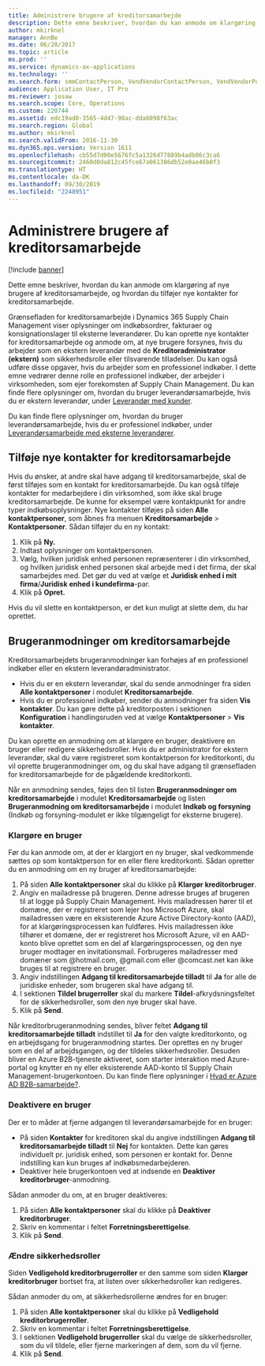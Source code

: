 ```yaml
---
title: Administrere brugere af kreditorsamarbejde
description: Dette emne beskriver, hvordan du kan anmode om klargøring af nye brugere af kreditorsamarbejde, og hvordan du tilføjer nye kontakter for kreditorsamarbejde.
author: mkirknel
manager: AnnBe
ms.date: 06/20/2017
ms.topic: article
ms.prod: ''
ms.service: dynamics-ax-applications
ms.technology: ''
ms.search.form: smmContactPerson, VendVendorContactPerson, VendVendorPortalUser
audience: Application User, IT Pro
ms.reviewer: josaw
ms.search.scope: Core, Operations
ms.custom: 220744
ms.assetid: edc19ad0-3565-4d47-98ac-dda6098f63ac
ms.search.region: Global
ms.author: mkirknel
ms.search.validFrom: 2016-11-30
ms.dyn365.ops.version: Version 1611
ms.openlocfilehash: cb55d7d00e5676fc5a1326d77889b4adb86c3ca6
ms.sourcegitcommit: 2460d0da812c45fce67a061386db52e0ae46b0f3
ms.translationtype: HT
ms.contentlocale: da-DK
ms.lasthandoff: 09/30/2019
ms.locfileid: "2248951"
---
```

# <a name="manage-vendor-collaboration-users"></a>Administrere brugere af kreditorsamarbejde

[!include [banner](../includes/banner.md)]

Dette emne beskriver, hvordan du kan anmode om klargøring af nye brugere af kreditorsamarbejde, og hvordan du tilføjer nye kontakter for kreditorsamarbejde. 

Grænsefladen for kreditorsamarbejde i Dynamics 365 Supply Chain Management viser oplysninger om indkøbsordrer, fakturaer og konsignationslager til eksterne leverandører. Du kan oprette nye kontakter for kreditorsamarbejde og anmode om, at nye brugere forsynes, hvis du arbejder som en ekstern leverandør med de **Kreditoradministrator (ekstern)** som sikkerhedsrolle eller tilsvarende tilladelser. Du kan også udføre disse opgaver, hvis du arbejder som en professionel indkøber. I dette emne vedrører denne rolle en professionel indkøber, der arbejder i virksomheden, som ejer forekomsten af Supply Chain Management. Du kan finde flere oplysninger om, hvordan du bruger leverandørsamarbejde, hvis du er ekstern leverandør, under [Leverandør med kunder](vendor-collaboration-work-customers-dynamics-365-operations.md).  

Du kan finde flere oplysninger om, hvordan du bruger leverandørsamarbejde, hvis du er professionel indkøber, under [Leverandørsamarbejde med eksterne leverandører](vendor-collaboration-work-external-vendors.md).

## <a name="add-new-vendor-collaboration-contacts"></a>Tilføje nye kontakter for kreditorsamarbejde
Hvis du ønsker, at andre skal have adgang til kreditorsamarbejde, skal de først tilføjes som en kontakt for kreditorsamarbejde. Du kan også tilføje kontakter for medarbejdere i din virksomhed, som ikke skal bruge kreditorsamarbejde. De kunne for eksempel være kontaktpunkt for andre typer indkøbsoplysninger. Nye kontakter tilføjes på siden **Alle kontaktpersoner**, som åbnes fra menuen **Kreditorsamarbejde** &gt; **Kontaktpersoner**. Sådan tilføjer du en ny kontakt:

1.  Klik på **Ny.**
2.  Indtast oplysninger om kontaktpersonen.
3.  Vælg, hvilken juridisk enhed personen repræsenterer i din virksomhed, og hvilken juridisk enhed personen skal arbejde med i det firma, der skal samarbejdes med. Det gør du ved at vælge et **Juridisk enhed i mit firma**/**Juridisk enhed i kundefirma**-par.
4.  Klik på **Opret.**

Hvis du vil slette en kontaktperson, er det kun muligt at slette dem, du har oprettet.

## <a name="vendor-collaboration-user-requests"></a>Brugeranmodninger om kreditorsamarbejde
Kreditorsamarbejdets brugeranmodninger kan forhøjes af en professionel indkøber eller en ekstern leverandøradministrator.

-   Hvis du er en ekstern leverandør, skal du sende anmodninger fra siden **Alle kontaktpersoner** i modulet **Kreditorsamarbejde**.
-   Hvis du er professionel indkøber, sender du anmodninger fra siden **Vis kontakter**. Du kan gøre dette på kreditorposten i sektionen **Konfiguration** i handlingsruden ved at vælge **Kontaktpersoner** &gt; **Vis kontakter**.

Du kan oprette en anmodning om at klargøre en bruger, deaktivere en bruger eller redigere sikkerhedsroller. Hvis du er administrator for ekstern leverandør, skal du være registreret som kontaktperson for kreditorkonti, du vil oprette brugeranmodninger om, og du skal have adgang til grænsefladen for kreditorsamarbejde for de pågældende kreditorkonti.  

Når en anmodning sendes, føjes den til listen **Brugeranmodninger om kreditorsamarbejde** i modulet **Kreditorsamarbejde** og listen **Brugeranmodning om kreditorsamarbejde** i modulet **Indkøb og forsyning** (Indkøb og forsyning-modulet er ikke tilgængeligt for eksterne brugere).

### <a name="provision-a-user"></a>Klargøre en bruger

Før du kan anmode om, at der er klargjort en ny bruger, skal vedkommende sættes op som kontaktperson for en eller flere kreditorkonti. Sådan opretter du en anmodning om en ny bruger af kreditorsamarbejde:

1. På siden **Alle kontaktpersoner** skal du klikke på **Klargør kreditorbruger**.
2. Angiv en mailadresse på brugeren. Denne adresse bruges af brugeren til at logge på Supply Chain Management. Hvis mailadressen hører til et domæne, der er registreret som lejer hos Microsoft Azure, skal mailadressen være en eksisterende Azure Active Directory-konto (AAD), for at klargøringsprocessen kan fuldføres. Hvis mailadressen ikke tilhører et domæne, der er registreret hos Microsoft Azure, vil en AAD-konto blive oprettet som en del af klargøringsprocessen, og den nye bruger modtager en invitationsmail. Forbrugeres mailadresser med domæner som @hotmail.com, @gmail.com eller @comcast.net kan ikke bruges til at registrere en bruger.
3. Angiv indstillingen **Adgang til kreditorsamarbejde tilladt** til **Ja** for alle de juridiske enheder, som brugeren skal have adgang til.
4. I sektionen **Tildel brugerroller** skal du markere **Tildel**-afkrydsningsfeltet for de sikkerhedsroller, som den nye bruger skal have.
5. Klik på **Send**.

Når kreditorbrugeranmodning sendes, bliver feltet **Adgang til kreditorsamarbejde tilladt** indstillet til **Ja** for den valgte kreditorkonto, og en arbejdsgang for brugeranmodning startes. Der oprettes en ny bruger som en del af arbejdsgangen, og der tildeles sikkerhedsroller. Desuden bliver en Azure B2B-tjeneste aktiveret, som starter interaktion med Azure-portal og knytter en ny eller eksisterende AAD-konto til Supply Chain Management-brugerkontoen. Du kan finde flere oplysninger i [Hvad er Azure AD B2B-samarbejde?](https://docs.microsoft.com/azure/active-directory/active-directory-b2b-what-is-azure-ad-b2b).

### <a name="inactivate-a-user"></a>Deaktivere en bruger

Der er to måder at fjerne adgangen til leverandørsamarbejde for en bruger:

-   På siden **Kontakter** for kreditoren skal du angive indstillingen **Adgang til kreditorsamarbejde tilladt** til **Nej** for kontakten. Dette kan gøres individuelt pr. juridisk enhed, som personen er kontakt for. Denne indstilling kan kun bruges af indkøbsmedarbejderen.
-   Deaktiver hele brugerkontoen ved at indsende en **Deaktiver kreditorbruger**-anmodning.

Sådan anmoder du om, at en bruger deaktiveres:

1.  På siden **Alle kontaktpersoner** skal du klikke på **Deaktiver** **kreditorbruger**.
2.  Skriv en kommentar i feltet **Forretningsberettigelse**.
3.  Klik på **Send**.

### <a name="modify-security-roles"></a>Ændre sikkerhedsroller

Siden **Vedligehold kreditorbrugerroller** er den samme som siden **Klargør kreditorbruger** bortset fra, at listen over sikkerhedsroller kan redigeres.  

Sådan anmoder du om, at sikkerhedsrollerne ændres for en bruger:

1.  På siden **Alle kontaktpersoner** skal du klikke på **Vedligehold** **kreditorbrugerroller**.
2.  Skriv en kommentar i feltet **Forretningsberettigelse**.
3.  I sektionen **Vedligehold brugerroller** skal du vælge de sikkerhedsroller, som du vil tildele, eller fjerne markeringen af dem, som du vil fjerne.
4.  Klik på **Send**.




